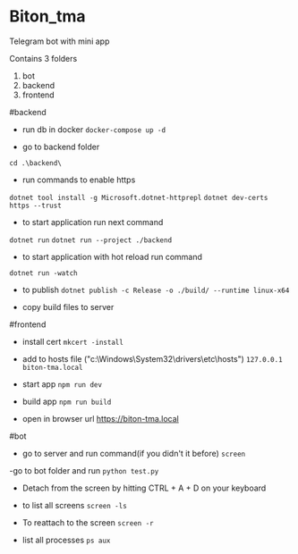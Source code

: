# Biton_tma
 Telegram bot with mini app

 Contains 3 folders
 1. bot
 2. backend
 3. frontend

#backend
- run db in docker
```docker-compose up -d```

- go to backend folder

```cd .\backend\```

- run commands to enable https

```dotnet tool install -g Microsoft.dotnet-httprepl```
```dotnet dev-certs https --trust```

- to start application run next command

```dotnet run```
```dotnet run --project ./backend```

- to start application with hot reload run command

```dotnet run -watch```

- to publish
```dotnet publish -c Release -o ./build/ --runtime linux-x64```

- copy build files to server


#frontend

- install cert 
```mkcert -install```

- add to hosts file ("c:\Windows\System32\drivers\etc\hosts")
```127.0.0.1 biton-tma.local```

- start app
```npm run dev```

- build app
```npm run build```

- open in browser url https://biton-tma.local


#bot

- go to server and run command(if you didn't it before)
```screen```

-go to bot folder and run
```python test.py```

- Detach from the screen by hitting CTRL + A + D on your keyboard

- to list all screens
```screen -ls```

- To reattach to the screen
```screen -r```

- list all processes
```ps aux```